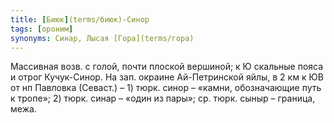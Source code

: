 ```yaml
---
title: [Биюк](terms/биюк)-Синор
tags: [ороним]
synonyms: Синар, Лысая [Гора](terms/гора)
---
```


Массивная возв. с голой, почти плоской вершиной; к Ю скальные пояса и отрог
Кучук-Синор. На зап. окраине Ай-Петринской яйлы, в 2 км к ЮВ от нп Павловка
(Севаст.) – 1) тюрк. синор – «камни, обозначающие путь к тропе»; 2) тюрк. синар
– «один из пары»; ср. тюрк. сыныр – граница, межа.
